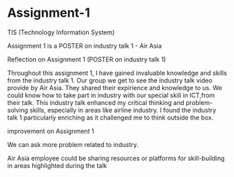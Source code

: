 # Assignment-1
TIS (Technology Information System) 

Assignment 1 is a POSTER on industry talk 1 - Air Asia

Reflection on Assignment 1 (POSTER on industry talk 1)

Throughout this assignment 1, I have gained invaluable knowledge and skills from the industry talk 1.
Our group we get to see the industry talk video provide by Air Asia. They shared their expirience and knowledge to us. We could know how to take part in industry with our special skill in ICT,from their talk.
This industry talk enhanced my critical thinking and problem-solving skills, especially in areas like airline industry. I found the industry talk 1 particularly enriching as it challenged me to think outside the box.

improvement on Assignment 1

We can ask more problem related to industry.

Air Asia employee could be sharing resources or platforms for skill-building in areas highlighted during the talk
